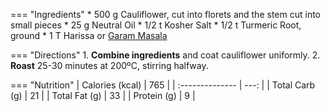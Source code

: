 === "Ingredients"
    * 500 g Cauliflower, cut into florets and the stem cut into small pieces
    * 25 g Neutral Oil
    * 1/2 t Kosher Salt
    * 1/2 t Turmeric Root, ground
    * 1 T Harissa or [Garam Masala](../../seasonings/spice-blends/garam-masala.md)

=== "Directions"
    1. **Combine ingredients** and coat cauliflower uniformly.
    2. **Roast** 25-30 minutes at 200ºC, stirring halfway.

=== "Nutrition"
    | Calories (kcal) |  765 |
    | :-------------- | ---: |
    | Total Carb (g)  |   21 |
    | Total Fat (g)   |   33 |
    | Protein (g)     |    9 |

[^makan]:
    Makan, Chetna.
    ["Roast Cauliflower Chickpea Curry."](https://chetnamakan.co.uk/roast-cauliflower-chickpea-curry/)
    chetnamakan.co.uk.
